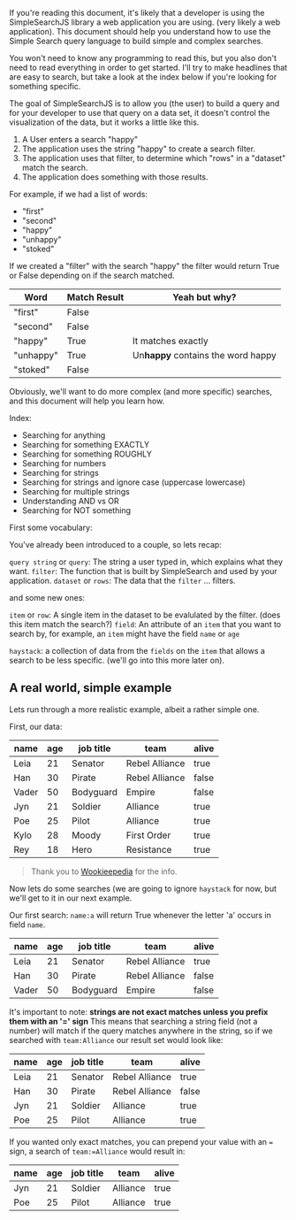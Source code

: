 If you're reading this document, it's likely that a developer is using the SimpleSearchJS library a web application you are using. (very likely a web application). This document should help you understand how to use the Simple Search query language to build simple and complex searches.

You won't need to know any programming to read this, but you also don't need to read everything in order to get started. I'll try to make headlines that are easy to search, but take a look at the index below if you're looking for something specific.

The goal of SimpleSearchJS is to allow you (the user) to build a query and for your developer to use that query on a data set, it doesn't control the visualization of the data, but it works a little like this.

1. A User enters a search "happy"
2. The application uses the string "happy" to create a search filter.
3. The application uses that filter, to determine which "rows" in a "dataset" match the search.
4. The application does something with those results.

For example, if we had a list of words:

 - "first"
 - "second"
 - "happy"
 - "unhappy"
 - "stoked"

If we created a "filter" with the search "happy" the filter would return True or False depending on if the search matched.

| Word | Match Result | Yeah but why? |
|---|---|---|
| "first"   | False        | |
| "second"  | False        | | 
| "happy"   | True | It matches exactly |
| "unhappy" | True | Un**happy** contains the word happy |
| "stoked"  | False | |

Obviously, we'll want to do more complex (and more specific) searches, and this document will help you learn how.

Index:

 - Searching for anything
 - Searching for something EXACTLY
 - Searching for something ROUGHLY
 - Searching for numbers
 - Searching for strings
 - Searching for strings and ignore case (uppercase lowercase)
 - Searching for multiple strings
 - Understanding AND vs OR
 - Searching for NOT something

First some vocabulary:

 You've already been introduced to a couple, so lets recap:

 `query string` or `query`: The string a user typed in, which explains what they want.
 `filter`: The function that is built by SimpleSearch and used by your application.
 `dataset` or `rows`: The data that the `filter` ... filters.

and some new ones:

 `item` or `row`: A single item in the dataset to be evalulated by the filter. (does this item match the search?)
 `field`: An attribute of an `item` that you want to search by, for example, an `item` might have the field `name` or `age`

 `haystack`: a collection of data from the `fields` on the `item` that allows a search to be less specific. (we'll go into this more later on).

## A real world, simple example

Lets run through a more realistic example, albeit a rather simple one.

First, our data:

|name |age|job title|team           | alive    |
|-----|---|---------|---------------|----------|
|Leia |21 |Senator  |Rebel Alliance | true     |
|Han  |30 |Pirate   |Rebel Alliance | false    |
|Vader|50 |Bodyguard|Empire         | false    |
|Jyn  |21 |Soldier  |Alliance       | true     |
|Poe  |25 |Pilot    |Alliance       | true     |
|Kylo |28 |Moody    |First Order    | true     |
|Rey  |18 |Hero     |Resistance     | true     |

 > Thank you to [Wookieepedia](http://starwars.wikia.com/wiki/Main_Page) for the info.

Now lets do some searches (we are going to ignore `haystack` for now, but we'll get to it in our next example.

Our first search: `name:a` will return True whenever the letter 'a' occurs in field `name`.


|name |age|job title|team           | alive    |
|-----|---|---------|---------------|----------|
|Leia |21 |Senator  |Rebel Alliance | true     |
|Han  |30 |Pirate   |Rebel Alliance | false    |
|Vader|50 |Bodyguard|Empire         | false    |


It's important to note: __strings are not exact matches unless you prefix them with an '=' sign__ This means that searching a string field (not a number) will match if the query matches anywhere in the string, so if we searched with `team:Alliance` our result set would look like:

|name |age|job title|team           | alive    |
|-----|---|---------|---------------|----------|
|Leia |21 |Senator  |Rebel Alliance | true     |
|Han  |30 |Pirate   |Rebel Alliance | false    |
|Jyn  |21 |Soldier  |Alliance       | true     |
|Poe  |25 |Pilot    |Alliance       | true     |

If you wanted only exact matches, you can prepend your value with an `=` sign, a search of `team:=Alliance` would result in:

|name |age|job title|team           | alive    |
|-----|---|---------|---------------|----------|
|Jyn  |21 |Soldier  |Alliance       | true     |
|Poe  |25 |Pilot    |Alliance       | true     |

